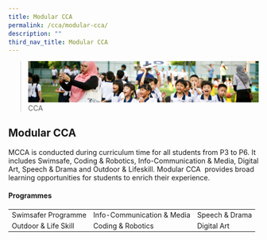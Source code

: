 ```yaml
---
title: Modular CCA
permalink: /cca/modular-cca/
description: ""
third_nav_title: Modular CCA
---
```

>![](/images/CCA/CCA_02.jpg)
>CCA

## Modular CCA

MCCA is conducted during curriculum time for all students from P3 to P6. It includes Swimsafe, Coding & Robotics, Info-Communication & Media, Digital Art, Speech & Drama and Outdoor & Lifeskill. Modular CCA 
provides broad learning opportunities for students to enrich their experience.

#### Programmes

<table>
	<tr>
		<td> Swimsafer Programme </td>
		<td> Info-Communication & Media</td>
		<td> Speech & Drama</td>
	</tr>
	<tr>
				<td> Outdoor & Life Skill </td>
		<td>Coding & Robotics</td>
		<td> Digital Art</td>
	</tr>
	</table>